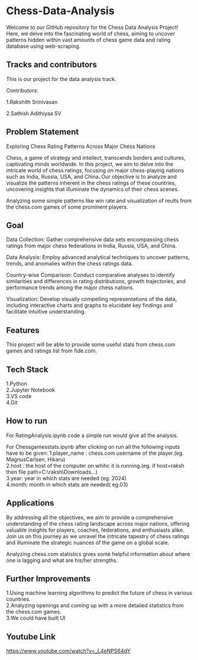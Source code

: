 
# Chess-Data-Analysis

Welcome to our GitHub repository for the Chess Data Analysis Project! Here, we delve into the fascinating world of chess, aiming to uncover  patterns hidden within vast amounts of chess game data and rating database using web-scraping.

## Tracks and contributors
This is our project for the data analysis track.

Contributors:

1.Rakshith Srinivasan

2.Sathish Adithiyaa SV



## Problem Statement


Exploring Chess Rating Patterns Across Major Chess Nations

Chess, a game of strategy and intellect, transcends borders and cultures, captivating minds worldwide. In this project, we aim to delve into the intricate world of chess ratings, focusing on major chess-playing nations such as India, Russia, USA, and China. Our objective is to analyze and visualize the patterns inherent in the chess ratings of these countries, uncovering insights that illuminate the dynamics of their chess scenes.

Analyzing some simple patterns like win rate and visualization of reults from the chess.com games of some prominent players.


## Goal


Data Collection: Gather comprehensive data sets encompassing chess ratings from major chess federations in India, Russia, USA, and China.

Data Analysis: Employ advanced analytical techniques to uncover patterns, trends, and anomalies within the chess ratings data.

Country-wise Comparison: Conduct comparative analyses to identify similarities and differences in rating distributions, growth trajectories, and performance trends among the major chess nations.

Visualization: Develop visually compelling representations of the data, including interactive charts and graphs  to elucidate key findings and facilitate intuitive understanding.



## Features
This project will be able to provide some useful stats from chess.com games and ratings list from fide.com.

## Tech Stack
1.Python<br>
2.Jupyter Notebook<br>
3.VS code<br>
4.Git<br>

## How to run
For RatingAnalysis.ipynb code a simple run would give all the analysis.

For Chessgamesstats.ipynb after clicking on run all
the following inputs have to be given:
1.player_name : chess.com username of the player.(eg. MagnusCarlsen, Hikaru)<br>
2.host : the host of the computer on whihc it is running.(eg. if host=raksh then file path=C:\raksh\Downloads\...)<br>
3.year: year in which stats are needed (eg. 2024)<br>
4.month: month in which stats are needed( eg.03)
## Applications

By addressing all the objectives, we aim to provide a comprehensive understanding of the chess rating landscape across major nations, offering valuable insights for players, coaches, federations, and enthusiasts alike. Join us on this journey as we unravel the intricate tapestry of chess ratings and illuminate the strategic nuances of the game on a global scale.

Analyzing chess.com statistics gives some helpful information about where one is lagging and what are his/her strengths.
## Further Improvements

1.Using machine learning algorithms to predict the future of chess in various countries.<br>
2.Analyzing openings and coming up with a more detailed statistics from the chess.com games.<br>
3.We could have built UI<br>
## Youtube Link
https://www.youtube.com/watch?v=_L4eNPS64dY
